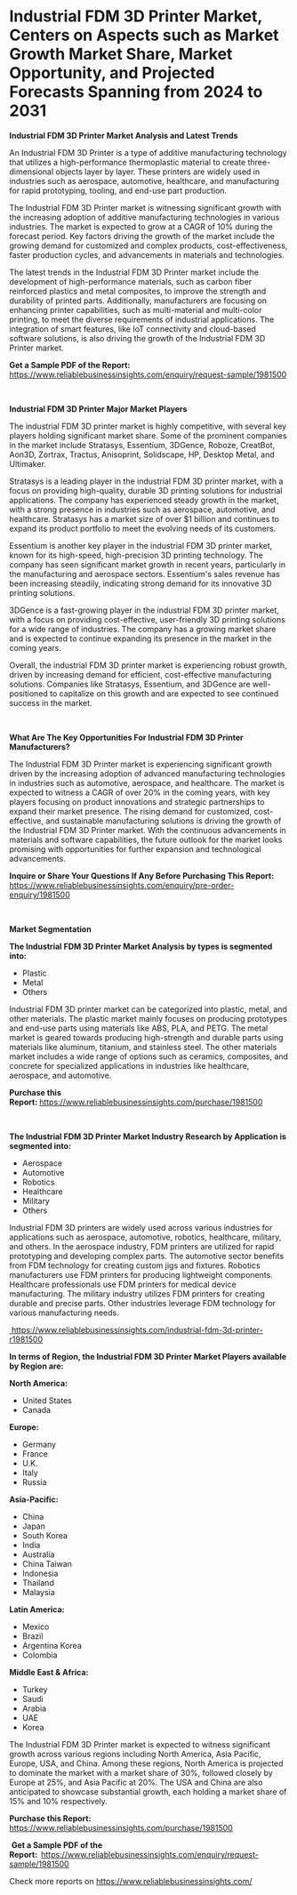 <p><h1>Industrial FDM 3D Printer Market, Centers on Aspects such as Market Growth Market Share, Market Opportunity, and Projected Forecasts Spanning from 2024 to 2031</h1></p><p><strong>Industrial FDM 3D Printer Market Analysis and Latest Trends</strong></p>
<p><p>An Industrial FDM 3D Printer is a type of additive manufacturing technology that utilizes a high-performance thermoplastic material to create three-dimensional objects layer by layer. These printers are widely used in industries such as aerospace, automotive, healthcare, and manufacturing for rapid prototyping, tooling, and end-use part production.</p><p>The Industrial FDM 3D Printer market is witnessing significant growth with the increasing adoption of additive manufacturing technologies in various industries. The market is expected to grow at a CAGR of 10% during the forecast period. Key factors driving the growth of the market include the growing demand for customized and complex products, cost-effectiveness, faster production cycles, and advancements in materials and technologies.</p><p>The latest trends in the Industrial FDM 3D Printer market include the development of high-performance materials, such as carbon fiber reinforced plastics and metal composites, to improve the strength and durability of printed parts. Additionally, manufacturers are focusing on enhancing printer capabilities, such as multi-material and multi-color printing, to meet the diverse requirements of industrial applications. The integration of smart features, like IoT connectivity and cloud-based software solutions, is also driving the growth of the Industrial FDM 3D Printer market.</p></p>
<p><strong>Get a Sample PDF of the Report:&nbsp;</strong> <a href="https://www.reliablebusinessinsights.com/enquiry/request-sample/1981500">https://www.reliablebusinessinsights.com/enquiry/request-sample/1981500</a></p>
<p>&nbsp;</p>
<p><strong>Industrial FDM 3D Printer Major Market Players</strong></p>
<p><p>The industrial FDM 3D printer market is highly competitive, with several key players holding significant market share. Some of the prominent companies in the market include Stratasys, Essentium, 3DGence, Roboze, CreatBot, Aon3D, Zortrax, Tractus, Anisoprint, Solidscape, HP, Desktop Metal, and Ultimaker.</p><p>Stratasys is a leading player in the industrial FDM 3D printer market, with a focus on providing high-quality, durable 3D printing solutions for industrial applications. The company has experienced steady growth in the market, with a strong presence in industries such as aerospace, automotive, and healthcare. Stratasys has a market size of over $1 billion and continues to expand its product portfolio to meet the evolving needs of its customers.</p><p>Essentium is another key player in the industrial FDM 3D printer market, known for its high-speed, high-precision 3D printing technology. The company has seen significant market growth in recent years, particularly in the manufacturing and aerospace sectors. Essentium's sales revenue has been increasing steadily, indicating strong demand for its innovative 3D printing solutions.</p><p>3DGence is a fast-growing player in the industrial FDM 3D printer market, with a focus on providing cost-effective, user-friendly 3D printing solutions for a wide range of industries. The company has a growing market share and is expected to continue expanding its presence in the market in the coming years.</p><p>Overall, the industrial FDM 3D printer market is experiencing robust growth, driven by increasing demand for efficient, cost-effective manufacturing solutions. Companies like Stratasys, Essentium, and 3DGence are well-positioned to capitalize on this growth and are expected to see continued success in the market.</p></p>
<p>&nbsp;</p>
<p><strong>What Are The Key Opportunities For Industrial FDM 3D Printer Manufacturers?</strong></p>
<p><p>The Industrial FDM 3D Printer market is experiencing significant growth driven by the increasing adoption of advanced manufacturing technologies in industries such as automotive, aerospace, and healthcare. The market is expected to witness a CAGR of over 20% in the coming years, with key players focusing on product innovations and strategic partnerships to expand their market presence. The rising demand for customized, cost-effective, and sustainable manufacturing solutions is driving the growth of the Industrial FDM 3D Printer market. With the continuous advancements in materials and software capabilities, the future outlook for the market looks promising with opportunities for further expansion and technological advancements.</p></p>
<p><strong>Inquire or Share Your Questions If Any Before Purchasing This Report:</strong> <a href="https://www.reliablebusinessinsights.com/enquiry/pre-order-enquiry/1981500">https://www.reliablebusinessinsights.com/enquiry/pre-order-enquiry/1981500</a></p>
<p>&nbsp;</p>
<p><strong>Market Segmentation</strong></p>
<p><strong>The Industrial FDM 3D Printer Market Analysis by types is segmented into:</strong></p>
<p><ul><li>Plastic</li><li>Metal</li><li>Others</li></ul></p>
<p><p>Industrial FDM 3D printer market can be categorized into plastic, metal, and other materials. The plastic market mainly focuses on producing prototypes and end-use parts using materials like ABS, PLA, and PETG. The metal market is geared towards producing high-strength and durable parts using materials like aluminum, titanium, and stainless steel. The other materials market includes a wide range of options such as ceramics, composites, and concrete for specialized applications in industries like healthcare, aerospace, and automotive.</p></p>
<p><strong>Purchase this Report:&nbsp;</strong><a href="https://www.reliablebusinessinsights.com/purchase/1981500">https://www.reliablebusinessinsights.com/purchase/1981500</a></p>
<p>&nbsp;</p>
<p><strong>The Industrial FDM 3D Printer Market Industry Research by Application is segmented into:</strong></p>
<p><ul><li>Aerospace</li><li>Automotive</li><li>Robotics</li><li>Healthcare</li><li>Military</li><li>Others</li></ul></p>
<p><p>Industrial FDM 3D printers are widely used across various industries for applications such as aerospace, automotive, robotics, healthcare, military, and others. In the aerospace industry, FDM printers are utilized for rapid prototyping and developing complex parts. The automotive sector benefits from FDM technology for creating custom jigs and fixtures. Robotics manufacturers use FDM printers for producing lightweight components. Healthcare professionals use FDM printers for medical device manufacturing. The military industry utilizes FDM printers for creating durable and precise parts. Other industries leverage FDM technology for various manufacturing needs.</p></p>
<p><a href="https://www.reliablebusinessinsights.com/industrial-fdm-3d-printer-r1981500">&nbsp;https://www.reliablebusinessinsights.com/industrial-fdm-3d-printer-r1981500</a></p>
<p><strong>In terms of Region, the Industrial FDM 3D Printer Market Players available by Region are:</strong></p>
<p>
    <p> <strong> North America: </strong>
        <ul>
            <li>United States</li>
            <li>Canada</li>
        </ul>
        </p> 
    <p> <strong> Europe: </strong>
        <ul>
            <li>Germany</li>
            <li>France</li>
            <li>U.K.</li>
            <li>Italy</li>
            <li>Russia</li>
        </ul>
        </p> 
    <p> <strong> Asia-Pacific: </strong>
        <ul>
            <li>China</li>
            <li>Japan</li>
            <li>South Korea</li>
            <li>India</li>
            <li>Australia</li>
            <li>China Taiwan</li>
            <li>Indonesia</li>
            <li>Thailand</li>
            <li>Malaysia</li>
        </ul>
        </p> 
    <p> <strong> Latin America: </strong>
        <ul>
            <li>Mexico</li>
            <li>Brazil</li>
            <li>Argentina Korea</li>
            <li>Colombia</li>
        </ul>
        </p> 
    <p> <strong> Middle East & Africa: </strong>
        <ul>
            <li>Turkey</li>
            <li>Saudi</li>
            <li>Arabia</li>
            <li>UAE</li>
            <li>Korea</li>
        </ul>
    </p>
    </p>
<p><p>The Industrial FDM 3D Printer market is expected to witness significant growth across various regions including North America, Asia Pacific, Europe, USA, and China. Among these regions, North America is projected to dominate the market with a market share of 30%, followed closely by Europe at 25%, and Asia Pacific at 20%. The USA and China are also anticipated to showcase substantial growth, each holding a market share of 15% and 10% respectively.</p></p>
<p><strong>Purchase this Report: </strong><a href="https://www.reliablebusinessinsights.com/purchase/1981500">https://www.reliablebusinessinsights.com/purchase/1981500</a></p>
<p>&nbsp;<strong>Get a Sample PDF of the Report:&nbsp;&nbsp;</strong><a href="https://www.reliablebusinessinsights.com/enquiry/request-sample/1981500">https://www.reliablebusinessinsights.com/enquiry/request-sample/1981500</a></p>
<p><strong></strong></p>
<p>Check more reports on <a href="https://www.reliablebusinessinsights.com/">https://www.reliablebusinessinsights.com/</a></p>